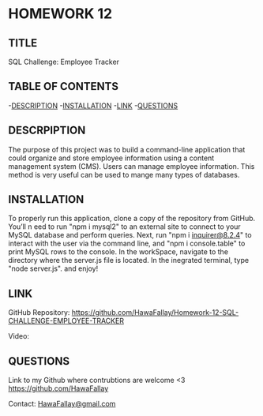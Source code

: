 # HOMEWORK 12

## TITLE

SQL Challenge: Employee Tracker

## TABLE OF CONTENTS

-[DESCRIPTION](#description)
-[INSTALLATION](#installation)
-[LINK](#link)
-[QUESTIONS](#questions)

## DESCRPIPTION

 The purpose of this project was to build a command-line application that could organize and
 store employee information using a content management system (CMS). Users can manage
 employee information. This method is very useful can be used to mange many types
 of databases.

## INSTALLATION

To properly run this application, clone a copy of the repository from GitHub. You’ll n
eed to run "npm i mysql2" to an external site to connect to your MySQL
database and perform queries.
Next, run "npm i inquirer@8.2.4" to interact with the user via the command line,
and "npm i console.table" to print MySQL rows to the console.
In the workSpace, navigate to the directory where the server.js file is located.
In the inegrated terminal, type "node server.js". and enjoy!

## LINK

GitHub Repository: https://github.com/HawaFallay/Homework-12-SQL-CHALLENGE-EMPLOYEE-TRACKER

Video:

## QUESTIONS

Link to my Github where contrubtions are welcome <3
<https://github.com/HawaFallay>

Contact:
HawaFallay@gmail.com
